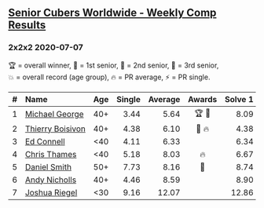 <style>table {white-space: nowrap;}</style>

## [Senior Cubers Worldwide - Weekly Comp Results](/scw-comp/results/)
### 2x2x2 2020-07-07

<span style="white-space: nowrap;">🏆 = overall winner</span>, <span style="white-space: nowrap;">🥇 = 1st senior</span>, <span style="white-space: nowrap;">🥈 = 2nd senior</span>, <span style="white-space: nowrap;">🥉 = 3rd senior</span>, <span style="white-space: nowrap;">💥 = overall record (age group)</span>, <span style="white-space: nowrap;">🔥 = PR average</span>, <span style="white-space: nowrap;">⚡ = PR single</span>.

| # | Name | Age | Single | Average | Awards | Solve 1 | Solve 2 | Solve 3 | Solve 4 | Solve 5 | Video |
| :--: | :-- | :--: | --: | --: | :--: | --: | --: | --: | --: | --: | :-- |
| 1 | [Michael George](../../persons/michael_george/222.md) | 40+ | 3.44 | 5.64 | 🏆 🥇 | 8.09 | 5.05 | 6.66 | 3.44 | 5.20 | [Link](https://www.facebook.com/michael.george.545/videos/10213958141987989) |
| 2 | [Thierry Boisivon](../../persons/thierry_boisivon/222.md) | 40+ | 4.38 | 6.10 | 🥈 🔥 | 4.38 | 6.48 | 8.26 | 4.99 | 6.82 | [Link](https://www.facebook.com/events/271667090769235?view=permalink&id=275214280414516) |
| 3 | [Ed Connell](../../persons/ed_connell/222.md) | <40 | 4.11 | 6.33 |  | 6.34 | 5.81 | 7.01 | 4.11 | 6.83 | [Link](https://www.facebook.com/events/271667090769235?view=permalink&id=274220160513928) |
| 4 | [Chris Thames](../../persons/chris_thames/222.md) | <40 | 5.18 | 8.03 | 🔥 | 6.67 | 8.40 | 12.36 | 5.18 | 9.02 | [Link](https://www.facebook.com/events/271667090769235?view=permalink&id=272713533997924) |
| 5 | [Daniel Smith](../../persons/daniel_smith/222.md) | 50+ | 7.73 | 8.16 | 🥉 | 8.74 | 19.97 | 7.73 | 7.98 | 7.75 | [Link](https://www.facebook.com/events/271667090769235?view=permalink&id=275875460348398) |
| 6 | [Andy Nicholls](../../persons/andy_nicholls/222.md) | 40+ | 4.46 | 8.59 |  | 8.90 | 9.53 | 11.75 | 7.34 | 4.46 | [Link](https://www.facebook.com/events/271667090769235?view=permalink&id=273230723946205) |
| 7 | [Joshua Riegel](../../persons/joshua_riegel/222.md) | <30 | 9.16 | 12.07 |  | 12.86 | 11.42 | 20.11 | 11.93 | 9.16 | [Link](https://www.facebook.com/events/271667090769235?view=permalink&id=273559937246617) |

<!-- Global site tag (gtag.js) - Google Analytics -->
<script async src="https://www.googletagmanager.com/gtag/js?id=UA-86348435-3"></script>
<script>window.dataLayer = window.dataLayer || []; function gtag() {dataLayer.push(arguments);} gtag('js', new Date()); gtag('config', 'UA-86348435-3');</script>
